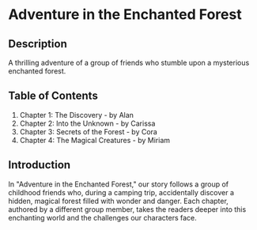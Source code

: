 # Adventure in the Enchanted Forest

## Description
A thrilling adventure of a group of friends who stumble upon a mysterious enchanted forest.

## Table of Contents
1. Chapter 1: The Discovery - by Alan
2. Chapter 2: Into the Unknown - by Carissa
3. Chapter 3: Secrets of the Forest - by Cora
4. Chapter 4: The Magical Creatures - by Miriam


## Introduction
In "Adventure in the Enchanted Forest," our story follows a group of childhood friends who, during a camping trip, accidentally discover a hidden, magical forest filled with wonder and danger. Each chapter, authored by a different group member, takes the readers deeper into this enchanting world and the challenges our characters face.




